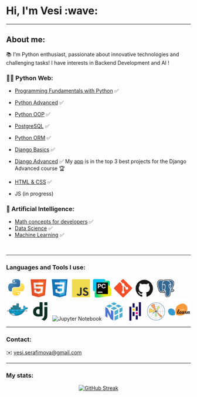 <h1>
  Hi, I'm Vesi :wave:
</h1>

---

##   About me:


📚 I'm Python enthusiast, passionate about innovative technologies and challenging tasks! I have interests in Backend Development and AI !

### 👩‍💻 Python Web: 

* [Programming Fundamentals with Python](https://softuni.bg/certificates/certificates/converttoimage/167183?code=4bfaf8a7) ✅ 

* [Python Advanced](https://softuni.bg/certificates/certificates/converttoimage/173776?code=0fb575c7) ✅

* [Python OOP](https://softuni.bg/certificates/certificates/converttoimage/180825?code=58d2d1d2) ✅

* [PostgreSQL](https://softuni.bg/certificates/certificates/converttoimage/185980?code=d2dbcfe7) ✅

* [Python ORM](https://softuni.bg/certificates/certificates/converttoimage/193785?code=d77e5fb6) ✅

* [Django Basics](https://softuni.bg/certificates/certificates/converttoimage/207393?code=fc99f6b6) ✅

* [Django Advanced](https://softuni.bg/certificates/certificates/converttoimage/212684?code=bb4b518c) ✅ My [app](https://github.com/vessln/Cosmetics_store) is in the top 3 best projects for the Django Advanced course :trophy:

* [HTML & CSS](https://softuni.bg/certificates/details/245778/267e06e7) ✅
  
* JS (in progress) 

### :robot: Artificial Intelligence:
* [Math concepts for developers](https://softuni.bg/certificates/details/218661/d04f872f) ✅
* [Data Science](https://softuni.bg/Certificates/Details/225598/bb95465f) ✅
* [Machine Learning](https://softuni.bg/certificates/details/230523/5ca2dfab) ✅
<br/>

---

###   Languages and Tools I use:

<div>
  <img src="https://raw.githubusercontent.com/devicons/devicon/55609aa5bd817ff167afce0d965585c92040787a/icons/python/python-original.svg" title="Python" alt="Python" width="55" height="55"/>&nbsp;
  <img src="https://raw.githubusercontent.com/devicons/devicon/6910f0503efdd315c8f9b858234310c06e04d9c0/icons/html5/html5-original.svg" title="HTML" alt="HTML" width="50" height="50"/>&nbsp;
  <img src="https://github.com/devicons/devicon/blob/master/icons/css3/css3-original.svg" title="CSS" alt="CSS" width="50" height="50"/>&nbsp;
  <img src="https://raw.githubusercontent.com/devicons/devicon/ca28c779441053191ff11710fe24a9e6c23690d6/icons/javascript/javascript-original.svg" title="JavaScript" alt="JavaScript" width="50" height="50"/>&nbsp;
  <img src="https://raw.githubusercontent.com/devicons/devicon/55609aa5bd817ff167afce0d965585c92040787a/icons/pycharm/pycharm-original.svg" title="PyCharm" alt="PyCharm " width="50" height="50"/>&nbsp;
  <img src="https://raw.githubusercontent.com/devicons/devicon/6910f0503efdd315c8f9b858234310c06e04d9c0/icons/git/git-original.svg" title="Git" alt="Git" width="50" height="50"/>&nbsp;
  <img src="https://raw.githubusercontent.com/devicons/devicon/6910f0503efdd315c8f9b858234310c06e04d9c0/icons/github/github-original.svg" title="GitHub" alt="GitHub" width="50" height="50"/>&nbsp;
  <img src="https://raw.githubusercontent.com/devicons/devicon/55609aa5bd817ff167afce0d965585c92040787a/icons/postgresql/postgresql-original.svg" title="PostgreSQL" alt="PostgreSQL" width="50" height="50"/>&nbsp;
  <img src="https://raw.githubusercontent.com/devicons/devicon/6910f0503efdd315c8f9b858234310c06e04d9c0/icons/docker/docker-original.svg" title="Docker" alt="Docker" width="60" height="60"/>&nbsp;
  <img src="https://raw.githubusercontent.com/devicons/devicon/55609aa5bd817ff167afce0d965585c92040787a/icons/django/django-plain.svg" title="Django" alt="Django" width="50" height="50"/>&nbsp;
  <img src="https://user-images.githubusercontent.com/25181517/183914128-3fc88b4a-4ac1-40e6-9443-9a30182379b7.png" alt="Jupyter Notebook" title="Jupyter Notebook" width="50" height="50"/>&nbsp;
  <img src="https://raw.githubusercontent.com/devicons/devicon/6910f0503efdd315c8f9b858234310c06e04d9c0/icons/numpy/numpy-original.svg" alt="Numpy" title="Numpy" width="50" height="50"/>&nbsp;
  <img src="https://raw.githubusercontent.com/devicons/devicon/6910f0503efdd315c8f9b858234310c06e04d9c0/icons/pandas/pandas-original.svg" alt="Pandas" title="Pandas" width="50" height="50"/>&nbsp;
  <img src="https://raw.githubusercontent.com/devicons/devicon/6910f0503efdd315c8f9b858234310c06e04d9c0/icons/matplotlib/matplotlib-original.svg" alt="Matplotlib" title="Matplotlib" width="50" height="50"/>&nbsp;
  <img src="https://github.com/devicons/devicon/blob/master/icons/scikitlearn/scikitlearn-original.svg" alt="ScikitLearn" title="ScikitLearn" width="60" height="60"/>
</div>

---

###   Contact:

✉️   vesi.serafimova@gmail.com



---

###   My stats:

<div align="center">
  <a href="https://git.io/streak-stats"><img src="https://streak-stats.demolab.com?user=vessln&theme=github-dark-blue&border_radius=7&date_format=j%20M%5B%20Y%5D&card_width=522" alt="GitHub Streak" /></a>
</div>
